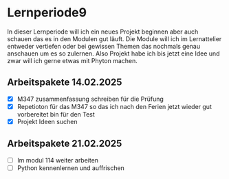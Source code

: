 # Lernperiode9
In dieser Lernperiode will ich ein neues Projekt beginnen aber auch schauen das es in den Modulen gut läuft. Die Module will ich im Lernattelier entweder vertiefen oder bei gewissen Themen das nochmals genau anschauen um es so zulernen. Also Projekt habe ich bis jetzt eine Idee und zwar will ich gerne etwas mit Phyton machen.

## Arbeitspakete 14.02.2025

- [x] M347 zusammenfassung schreiben für die Prüfung
- [x] Repetioton für das M347 so das ich nach den Ferien jetzt wieder gut vorbereitet bin für den Test
- [x] Projekt Ideen suchen

## Arbeitspakete 21.02.2025
- [ ] Im modul 114 weiter arbeiten
- [ ] Python kennenlernen und auffrischen
